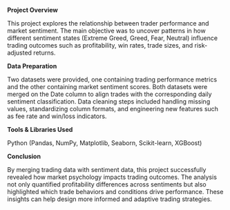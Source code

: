 **Project Overview**

This project explores the relationship between trader performance and market sentiment. The main objective was to uncover patterns in how different sentiment states (Extreme Greed, Greed, Fear, Neutral) influence trading outcomes such as profitability, win rates, trade sizes, and risk-adjusted returns.

**Data Preparation**

Two datasets were provided, one containing trading performance metrics and the other containing market sentiment scores.
Both datasets were merged on the Date column to align trades with the corresponding daily sentiment classification.
Data cleaning steps included handling missing values, standardizing column formats, and engineering new features such as fee rate and win/loss indicators.

**Tools & Libraries Used**

Python (Pandas, NumPy, Matplotlib, Seaborn, Scikit-learn, XGBoost)

**Conclusion**

By merging trading data with sentiment data, this project successfully revealed how market psychology impacts trading outcomes. The analysis not only quantified profitability differences across sentiments but also highlighted which trade behaviors and conditions drive performance. These insights can help design more informed and adaptive trading strategies.
